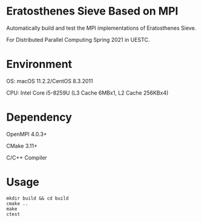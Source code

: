 # Eratosthenes Sieve Based on MPI
Automatically build and test the MPI implementations of Eratosthenes Sieve. 

For Distributed Parallel Computing Spring 2021 in UESTC.

# Environment
OS: macOS 11.2.2/CentOS 8.3.2011

CPU: Intel Core i5-8259U (L3 Cache 6MBx1, L2 Cache 256KBx4)

# Dependency
OpenMPI 4.0.3+

CMake 3.11+

C/C++ Compiler

# Usage
```shell
mkdir build && cd build
cmake ..
make
ctest
```
